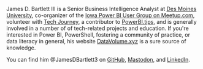 James D. Bartlett III is a Senior Business Intelligence Analyst at [Des Moines University](dmu.edu), co-organizer of the [Iowa Power BI User Group on Meetup.com](https://www.meetup.com/IowaPowerBI/), volunteer with [Tech Journey](https://www.techjourney.org/), a contributor to [PowerBI.tips](https://powerbi.tips/author/jamesdbartlett3/), and is generally involved in a number of of tech-related projects and education. If you're interested in Power BI, PowerShell, fostering a community of practice, or data literacy in general, his website [DataVolume.xyz](DataVolume.xyz) is a sure source of knowledge.

You can find him @JamesDBartlett3 on [GitHub](https://github.com/JamesDBartlett3), [Mastodon](https://techhub.social/@JamesDBartlett3), and [LinkedIn](https://www.linkedin.com/in/jamesdbartlett3/).
